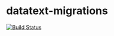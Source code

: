 # datatext-migrations

[![Build Status](https://travis-ci.org/datatext/datatext-migrations.svg?branch=master)](https://travis-ci.org/datatext/datatext-migrations)


